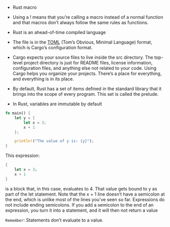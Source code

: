 - Rust macro
- Using a ! means that you’re calling a macro instead of a normal function and that macros don’t always follow the same rules as functions.
- Rust is an ahead-of-time compiled language

- The file is in the [TOML](https://toml.io/en/) (Tom’s Obvious, Minimal Language) format, which is Cargo’s configuration format.
- Cargo expects your source files to live inside the src directory. The top-level project directory is just for README files, license information, configuration files, and anything else not related to your code. Using Cargo helps you organize your projects. There’s a place for everything, and everything is in its place.

- By default, Rust has a set of items defined in the standard library that it brings into the scope of every program. This set is called the prelude.
- In Rust, variables are immutable by default


```rust
fn main() {
    let y = {
        let x = 3;
        x + 1
    };

    println!("The value of y is: {y}");
}
```

This expression:

```rust
{
    let x = 3;
    x + 1
}
```

is a block that, in this case, evaluates to 4. That value gets bound to y as part of the let statement. Note that the x + 1 line doesn’t have a semicolon at the end, which is unlike most of the lines you’ve seen so far. Expressions do not include ending semicolons. If you add a semicolon to the end of an expression, you turn it into a statement, and it will then not return a value


`Remember`: Statements don’t evaluate to a value.



